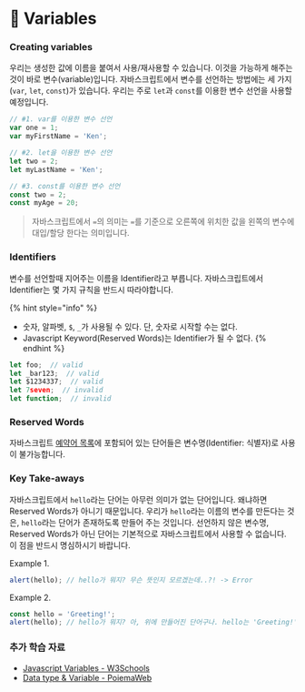 # 📗  Variables

### Creating variables

우리는 생성한 값에 이름을 붙여서 사용/재사용할 수 있습니다. 이것을 가능하게 해주는 것이 바로 변수(variable)입니다. 자바스크립트에서 변수를 선언하는 방법에는 세 가지(`var`, `let`, `const`)가 있습니다. 우리는 주로 `let`과 `const`를 이용한 변수 선언을 사용할 예정입니다.

```javascript
// #1. var를 이용한 변수 선언
var one = 1;
var myFirstName = 'Ken';

// #2. let을 이용한 변수 선언
let two = 2;
let myLastName = 'Ken';

// #3. const를 이용한 변수 선언
const two = 2;
const myAge = 20;
```

> 자바스크립트에서 `=`의 의미는 `=`를 기준으로 오른쪽에 위치한 값을 왼쪽의 변수에 대입/할당 한다는 의미입니다.

### Identifiers

변수를 선언할때 지어주는 이름을 Identifier라고 부릅니다. 자바스크립트에서 Identifier는 몇 가지 규칙을 반드시 따라야합니다.

{% hint style="info" %}
* 숫자, 알파벳, `$`, `_`가 사용될 수 있다. 단, 숫자로 시작할 수는 없다.
* Javascript Keyword(Reserved Words)는 Identifier가 될 수 없다.
{% endhint %}

```javascript
let foo;  // valid
let _bar123;  // valid
let $1234337;  // valid
let 7seven;  // invalid
let function;  // invalid
```

### Reserved Words

자바스크립트 [예약어 목록](https://developer.mozilla.org/ko/docs/Web/JavaScript/Reference/Reserved\_Words)에 포함되어 있는 단어들은 변수명(Identifier: 식별자)로 사용이 불가능합니다.

### Key Take-aways

자바스크립트에서 `hello`라는 단어는 아무런 의미가 없는 단어입니다. 왜냐하면 Reserved Words가 아니기 때문입니다. 우리가 `hello`라는 이름의 변수를 만든다는 것은, `hello`라는 단어가 존재하도록 만들어 주는 것입니다. 선언하지 않은 변수명, Reserved Words가 아닌 단어는 기본적으로 자바스크립트에서 사용할 수 없습니다. 이 점을 반드시 명심하시기 바랍니다.

Example 1.

```javascript
alert(hello); // hello가 뭐지? 무슨 뜻인지 모르겠는데..?! -> Error
```

Example 2.

```javascript
const hello = 'Greeting!';
alert(hello); // hello가 뭐지? 아, 위에 만들어진 단어구나. hello는 'Greeting!'이라는 의미를 갖고 있구나. -> No Error
```

### 추가 학습 자료

* [Javascript Variables - W3Schools](https://www.w3schools.com/js/js\_variables.asp)
* [Data type & Variable - PoiemaWeb](https://poiemaweb.com/js-data-type-variable)
